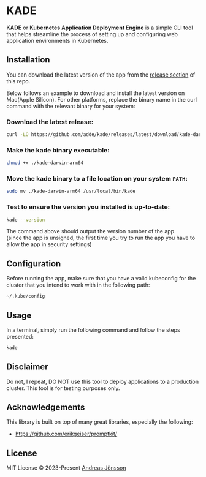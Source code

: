 # KADE

__KADE__ or __Kubernetes Application Deployment Engine__ is a simple CLI tool that helps streamline the process of setting up and configuring web application environments in Kubernetes.

## Installation

You can download the latest version of the app from the [release section](https://github.com/adde/kade/releases/latest) of this repo.

Below follows an example to download and install the latest version on Mac(Apple Silicon). For other platforms, replace the binary name in the curl command with the relevant binary for your system:

### Download the latest release:

```sh
curl -LO https://github.com/adde/kade/releases/latest/download/kade-darwin-arm64
```

### Make the kade binary executable:

```sh
chmod +x ./kade-darwin-arm64
```

### Move the kade binary to a file location on your system `PATH`:

```sh
sudo mv ./kade-darwin-arm64 /usr/local/bin/kade
```

### Test to ensure the version you installed is up-to-date:

```sh
kade --version
```
The command above should output the version number of the app.    
(since the app is unsigned, the first time you try to run the app you have to allow the app in security settings)

## Configuration

Before running the app, make sure that you have a valid kubeconfig for the cluster that you intend to work with in the following path:

```sh
~/.kube/config
```

## Usage

In a terminal, simply run the following command and follow the steps presented:

```sh
kade
```

## Disclaimer

Do not, I repeat, DO NOT use this tool to deploy applications to a production cluster. This tool is for testing purposes only.

## Acknowledgements

This library is built on top of many great libraries, especially the following:

* https://github.com/erikgeiser/promptkit/

## License

MIT License © 2023-Present [Andreas Jönsson](https://github.com/adde)
